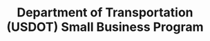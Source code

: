 ---
highlight: "false" 
title: "Department of Transportation (USDOT) Small Business Program "
description: "The United States Department of Transportation (USDOT), Office of Small and Disadvantaged Business Utilization (OSDBU) mission is to ensure Small Business policies and goals of the Secretary of Transportation are implemented in a fair, efficient and effective manner."
url-link: "https://www.transportation.gov/osdbu"
type: "HTML"
gov-only: "false"
is-external: "true"
publication-date: "January 01, 2023"
reading-time: "5"
resource-type: "Information Slick"
filter: "small-business"
audience: "industry-all-businesses"
branded-offerings: "small-business-support"
---